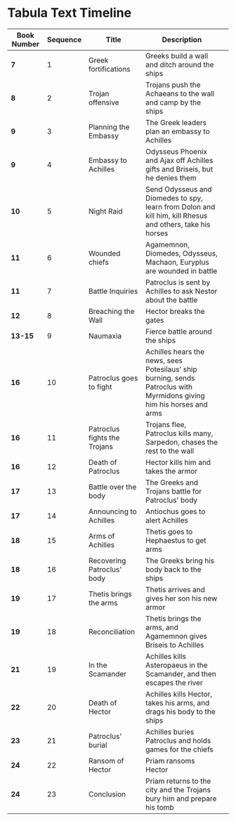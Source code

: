 # Tabula Text Timeline


| Book Number  | Sequence  |  Title | Description  |   |
|---|---|---|---|---|
| **7**  | 1  | Greek fortifications  | Greeks build a wall and ditch around the ships  |   |
| **8**  | 2  | Trojan offensive  | Trojans push the Achaeans to the wall and camp by the ships  |   |
| **9**  | 3  | Planning the Embassy  | The Greek leaders plan an embassy to Achilles  |   |
| **9**  | 4  | Embassy to Achilles  | Odysseus Phoenix and Ajax off Achilles gifts and Briseis, but he denies them  |   |
| **10**  | 5 | Night Raid  | Send Odysseus and Diomedes to spy, learn from Dolon and kill him, kill Rhesus and others, take his horses  |   |
| **11** | 6 | Wounded chiefs  | Agamemnon, Diomedes, Odysseus, Machaon, Euryplus are wounded in battle  |   |
| **11**  | 7 | Battle Inquiries  |  Patroclus is sent by Achilles to ask Nestor about the battle |   |
| **12**  | 8 | Breaching the Wall  |  Hector breaks the gates  |   |
| **13-15**  | 9 | Naumaxia  |  Fierce battle around the ships  |   |
| **16**  | 10 | Patroclus goes to fight  |  Achilles hears the news, sees Potesilaus’ ship burning, sends Patroclus with Myrmidons giving him his horses and arms |   |
| **16**  | 11 |  Patroclus fights the Trojans | Trojans flee, Patroclus kills many, Sarpedon, chases the rest to the wall  |   |
| **16**  | 12 | Death of Patroclus  | Hector kills him and takes the armor  |   |
| **17**  | 13 |  Battle over the body | The Greeks and Trojans battle for Patroclus' body  |   |
| **17**  | 14 |  Announcing to Achilles | Antiochus goes to alert Achilles  |   |
| **18**  | 15 | Arms of Achilles  | Thetis goes to Hephaestus to get arms  |   |
| **18**  | 16 | Recovering Patroclus' body  | The Greeks bring his body back to the ships  |   |
| **19**  | 17 | Thetis brings the arms  | Thetis arrives and gives her son his new armor  |   |
| **19**  | 18 | Reconciliation  | Thetis brings the arms, and Agamemnon gives Briseis to Achilles  |   |
| **21**  | 19 | In the Scamander  | Achilles kills Asteropaeus in the Scamander, and then escapes the river  |   |
| **22**  | 20 | Death of Hector  | Achilles kills Hector, takes his arms, and drags his body to the ships  |   |
| **23**  | 21 | Patroclus' burial  | Achilles buries Patroclus and holds games for the chiefs  |   |
| **24**  | 22 | Ransom of Hector  | Priam ransoms Hector  |   |
| **24**  | 23 | Conclusion  | Priam returns to the city and the Trojans bury him and prepare his tomb |   |
